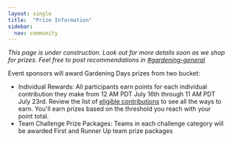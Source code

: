 ```yaml
---
layout: single
title:  "Prize Information"
sidebar:
  nav: community
---
```

_This page is under construction. Look out for more details soon as we shop for prizes. Feel free to post recommendations in [#gardening-general](https://spinnakerteam.slack.com/archives/CV4A90DPF_)_

Event sponsors will award Gardening Days prizes from two bucket:

- Individual Rewards: All participants earn points for each individual contribution they make from 12 AM PDT July 16th through 11 AM PDT July 23rd. Review the list of [eligible contributions](what-to-hack.md) to see all the ways to earn. You'll earn prizes based on the threshold you reach with your point total.
- Team Challenge Prize Packages: Teams in each challenge category will be awarded First and Runner Up team prize packages
